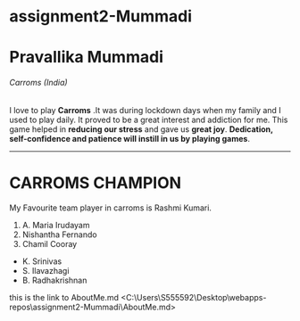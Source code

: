 # assignment2-Mummadi

# Pravallika Mummadi

###### Carroms (India)

I love to play **Carroms** .It was during lockdown days when my family and I used to play daily. It proved to be a great interest and addiction for me. This game helped in **reducing our stress** and gave us **great joy**. **Dedication, self-confidence and patience will instill in us by playing games**.


***********************
# CARROMS CHAMPION
My Favourite team player in carroms is Rashmi Kumari.
1. A. Maria Irudayam
2. Nishantha Fernando
3. Chamil Cooray

* K. Srinivas
* S. Ilavazhagi
* B. Radhakrishnan

this is the link to AboutMe.md <C:\Users\S555592\Desktop\webapps-repos\assignment2-Mummadi\AboutMe.md>